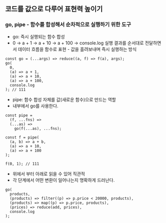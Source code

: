 ## 코드를 값으로 다루어 표현력 높이기

### go, pipe - 함수를 합성해서 순차적으로 실행하기 위한 도구

- go: 즉시 실행되는 함수 합성
- 0 → a + 1 → a + 10 → a + 100 → console.log
  실행 결과를 순서대로 전달하면서 데이터 흐름을 함수로 표현 - 값을 흘려보내며 즉시 실행하는 방식

```
const go = (...args) => reduce((a, f) => f(a), args);
go(
  0,
  (a) => a + 1,
  (a) => a + 10,
  (a) => a + 100,
  console.log
); // 111
```

- pipe: 함수 합성 자체를 값(새로운 함수)으로 만드는 역할
- 내부에서 go를 사용한다.

```
const pipe =
  (f, ...fns) =>
  (...as) =>
    go(f(...as), ...fns);

const f = pipe(
  (a, b) => a + b,
  (a) => a + 10,
  (a) => a + 100
);

f(0, 1); // 111
```

- 위에서 부터 아래로 읽을 수 있어 직관적
- 각 단계에서 어떤 변환이 일어나는지 명확하게 드러난다.

```
go(
  products,
  (products) => filter((p) => p.price < 20000, products),
  (products) => map((p) => p.price, products),
  (prices) => reduce(add, prices),
  console.log
);
```

